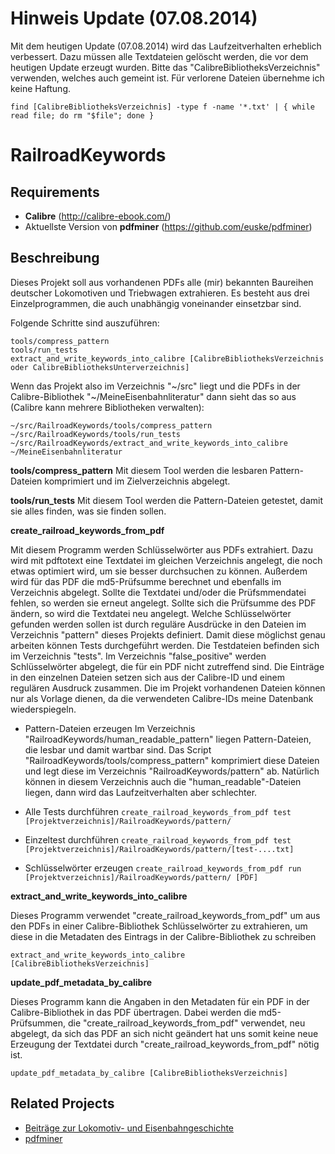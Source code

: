 Hinweis Update (07.08.2014)
=======
Mit dem heutigen Update (07.08.2014) wird das Laufzeitverhalten erheblich verbessert. Dazu müssen alle Textdateien gelöscht werden, die vor dem heutigen Update erzeugt wurden. Bitte das "CalibreBibliotheksVerzeichnis" verwenden, welches auch gemeint ist. Für verlorene Dateien übernehme ich keine Haftung.

```
find [CalibreBibliotheksVerzeichnis] -type f -name '*.txt' | { while read file; do rm "$file"; done }
```

RailroadKeywords
================

Requirements
------------
* **Calibre** (http://calibre-ebook.com/)
* Aktuellste Version von **pdfminer** (https://github.com/euske/pdfminer)

Beschreibung
------------

Dieses Projekt soll aus vorhandenen PDFs alle (mir) bekannten Baureihen deutscher Lokomotiven und Triebwagen extrahieren. Es besteht aus drei Einzelprogrammen, die auch unabhängig voneinander einsetzbar sind.

Folgende Schritte sind auszuführen:
```
tools/compress_pattern
tools/run_tests
extract_and_write_keywords_into_calibre [CalibreBibliotheksVerzeichnis oder CalibreBibliotheksUnterverzeichnis]

```
Wenn das Projekt also im Verzeichnis "~/src" liegt und die PDFs in der Calibre-Bibliothek "~/MeineEisenbahnliteratur" dann sieht das so aus (Calibre kann mehrere Bibliotheken verwalten):
```
~/src/RailroadKeywords/tools/compress_pattern
~/src/RailroadKeywords/tools/run_tests
~/src/RailroadKeywords/extract_and_write_keywords_into_calibre ~/MeineEisenbahnliteratur

```

**tools/compress_pattern**
Mit diesem Tool werden die lesbaren Pattern-Dateien komprimiert und im Zielverzeichnis abgelegt.

**tools/run_tests**
Mit diesem Tool werden die Pattern-Dateien getestet, damit sie alles finden, was sie finden sollen.

**create_railroad_keywords_from_pdf**

Mit diesem Programm werden Schlüsselwörter aus PDFs extrahiert. Dazu wird mit pdftotext eine Textdatei im gleichen Verzeichnis angelegt, die noch etwas optimiert wird, um sie besser durchsuchen zu können. Außerdem wird für das PDF die md5-Prüfsumme berechnet und ebenfalls im Verzeichnis abgelegt. Sollte die Textdatei und/oder die Prüfsmmendatei fehlen, so werden sie erneut angelegt. Sollte sich die Prüfsumme des PDF ändern, so wird die Textdatei neu angelegt.
Welche Schlüsselwörter gefunden werden sollen ist durch reguläre Ausdrücke in den Dateien im Verzeichnis "pattern" dieses Projekts definiert. Damit diese möglichst genau arbeiten können Tests durchgeführt werden. Die Testdateien befinden sich im Verzeichnis "tests".
Im Verzeichnis "false_positive" werden Schlüsselwörter abgelegt, die für ein PDF nicht zutreffend sind. Die Einträge in den einzelnen Dateien setzen sich aus der Calibre-ID und einem regulären Ausdruck zusammen. Die im Projekt vorhandenen Dateien können nur als Vorlage dienen, da die verwendeten Calibre-IDs meine Datenbank wiederspiegeln.

* Pattern-Dateien erzeugen
Im Verzeichnis "RailroadKeywords/human_readable_pattern" liegen Pattern-Dateien, die lesbar und damit wartbar sind. Das Script "RailroadKeywords/tools/compress_pattern" komprimiert diese Dateien und legt diese im Verzeichnis "RailroadKeywords/pattern" ab. Natürlich können in diesem Verzeichnis auch die "human_readable"-Dateien liegen, dann wird das Laufzeitverhalten aber schlechter.

* Alle Tests durchführen
```create_railroad_keywords_from_pdf test [Projektverzeichnis]/RailroadKeywords/pattern/```

* Einzeltest durchführen
```create_railroad_keywords_from_pdf test [Projektverzeichnis]/RailroadKeywords/pattern/[test-....txt]```

* Schlüsselwörter erzeugen
```create_railroad_keywords_from_pdf run [Projektverzeichnis]/RailroadKeywords/pattern/ [PDF]```

**extract_and_write_keywords_into_calibre**

Dieses Programm verwendet "create_railroad_keywords_from_pdf" um aus den PDFs in einer Calibre-Bibliothek Schlüsselwörter zu extrahieren, um diese in die Metadaten des Eintrags in der Calibre-Bibliothek zu schreiben

```extract_and_write_keywords_into_calibre [CalibreBibliotheksVerzeichnis]```

**update_pdf_metadata_by_calibre**

Dieses Programm kann die Angaben in den Metadaten für ein PDF in der Calibre-Bibliothek in das PDF übertragen. Dabei werden die md5-Prüfsummen, die "create_railroad_keywords_from_pdf" verwendet, neu abgelegt, da sich das PDF an sich nicht geändert hat uns somit keine neue Erzeugung der Textdatei durch "create_railroad_keywords_from_pdf" nötig ist.

```update_pdf_metadata_by_calibre [CalibreBibliotheksVerzeichnis]```

Related Projects
----------------

 * <a href="http://www.beitraege.lokomotive.de/">Beiträge zur Lokomotiv- und Eisenbahngeschichte</a> 
 * <a href="https://github.com/euske/pdfminer">pdfminer</a>
